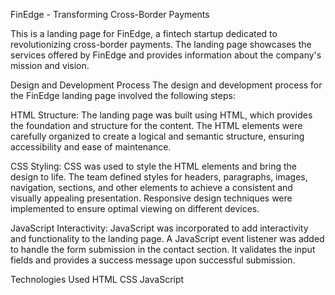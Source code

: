 


FinEdge - Transforming Cross-Border Payments

This is a landing page for FinEdge, a fintech startup dedicated to revolutionizing cross-border payments. The landing page showcases the services offered by FinEdge and provides information about the company's mission and vision.

Design and Development Process
The design and development process for the FinEdge landing page involved the following steps:

HTML Structure: The landing page was built using HTML, which provides the foundation and structure for the content. The HTML elements were carefully organized to create a logical and semantic structure, ensuring accessibility and ease of maintenance.

CSS Styling: CSS was used to style the HTML elements and bring the design to life. The team defined styles for headers, paragraphs, images, navigation, sections, and other elements to achieve a consistent and visually appealing presentation. Responsive design techniques were implemented to ensure optimal viewing on different devices.

JavaScript Interactivity: JavaScript was incorporated to add interactivity and functionality to the landing page. A JavaScript event listener was added to handle the form submission in the contact section. It validates the input fields and provides a success message upon successful submission.

Technologies Used
HTML
CSS
JavaScript
